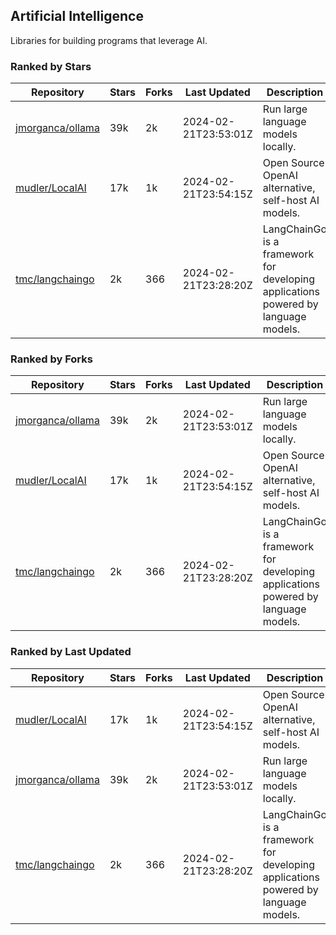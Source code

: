 ## Artificial Intelligence

Libraries for building programs that leverage AI.

### Ranked by Stars

| Repository | Stars | Forks | Last Updated | Description | 
|------------|-------|-------|--------------|-------------|
| [jmorganca/ollama](https://github.com/jmorganca/ollama) | 39k | 2k | 2024-02-21T23:53:01Z |  Run large language models locally. |
| [mudler/LocalAI](https://github.com/mudler/LocalAI) | 17k | 1k | 2024-02-21T23:54:15Z |  Open Source OpenAI alternative, self-host AI models. |
| [tmc/langchaingo](https://github.com/tmc/langchaingo) | 2k | 366 | 2024-02-21T23:28:20Z |  LangChainGo is a framework for developing applications powered by language models. |

### Ranked by Forks

| Repository | Stars | Forks | Last Updated | Description | 
|------------|-------|-------|--------------|-------------|
| [jmorganca/ollama](https://github.com/jmorganca/ollama) | 39k | 2k | 2024-02-21T23:53:01Z |  Run large language models locally. |
| [mudler/LocalAI](https://github.com/mudler/LocalAI) | 17k | 1k | 2024-02-21T23:54:15Z |  Open Source OpenAI alternative, self-host AI models. |
| [tmc/langchaingo](https://github.com/tmc/langchaingo) | 2k | 366 | 2024-02-21T23:28:20Z |  LangChainGo is a framework for developing applications powered by language models. |

### Ranked by Last Updated

| Repository | Stars | Forks | Last Updated | Description | 
|------------|-------|-------|--------------|-------------|
| [mudler/LocalAI](https://github.com/mudler/LocalAI) | 17k | 1k | 2024-02-21T23:54:15Z |  Open Source OpenAI alternative, self-host AI models. |
| [jmorganca/ollama](https://github.com/jmorganca/ollama) | 39k | 2k | 2024-02-21T23:53:01Z |  Run large language models locally. |
| [tmc/langchaingo](https://github.com/tmc/langchaingo) | 2k | 366 | 2024-02-21T23:28:20Z |  LangChainGo is a framework for developing applications powered by language models. |

